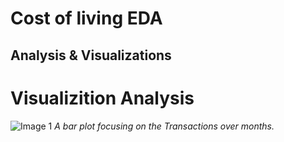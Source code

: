 # Cost of living EDA

## Analysis & Visualizations
# Visualizition Analysis


![Image 1](./plots/sales_over_months.png)
*A bar plot focusing on the Transactions over months.*
